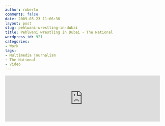 ```yaml
---
author: roberto
comments: false
date: 2009-05-23 11:06:36
layout: post
slug: pehlwani-wrestling-in-dubai
title: Pehlwani wrestling in Dubai - The National
wordpress_id: 921
categories:
- Work
tags:
- Multimedia journalism
- The National
- Video
---
```


<div class="videoWrapper"><iframe src="http://player.vimeo.com/video/43530737?title=0&amp;byline=0&amp;portrait=0" width="100%" height="auto" frameborder="0"></iframe></div>
